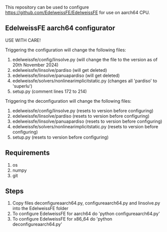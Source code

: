 This repository can be used to configure https://github.com/EdelweissFE/EdelweissFE for use on aarch64 CPU.

EdelweissFE aarch64 configurator
--------------------------------

USE WITH CARE!

Triggering the configuration will change the following files:
1. edelweissfe/config/linsolve.py 						(will change the file to the version as of 20th November 2024)
2. edelweissfe/linsolve/pardiso 						(will get deleted)
3. edelweissfe/linsolve/panuapardiso 					(will get deleted)
4. edelweissfe/solvers/nonlinearimplicitstatic.py 	(changes all 'pardiso' to 'superlu')
5. setup.py												(comment lines 172 to 214)

Triggering the deconfiguration will change the following files:
1. edelweissfe/config/linsolve.py 						(resets to version before configuring)
2. edelweissfe/linsolve/pardiso 						(resets to version before configuring)
3. edelweissfe/linsolve/panuapardiso 					(resets to version before configuring)
4. edelweissfe/solvers/nonlinearimplicitstatic.py 	(resets to version before configuring)
5. setup.py												(resets to version before configuring)


Requirements
------------
1. os
2. numpy
3. git


Steps
-----
1. Copy files deconfigureaarch64.py, configureaarch64.py and linsolve.py into the EdelweissFE folder
2. To configure EdelweissFE for aarch64 do 'python configureaarch64.py'
3. To configure EdelweissFE for x86_64 do 'python deconfigureaarch64.py'
